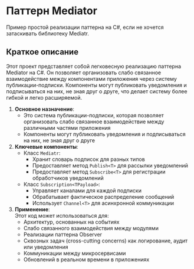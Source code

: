 # Паттерн Mediator

Пример простой реализации паттерна на C#, если не хочется затаскивать библиотеку Mediatr.

## Краткое описание

Этот проект представляет собой легковесную реализацию паттерна Mediator на C#. Он позволяет организовать слабо связанное взаимодействие между компонентами приложения через систему публикации-подписки. Компоненты могут публиковать уведомления и подписываться на них, не зная друг о друге, что делает систему более гибкой и легко расширяемой.

1. **Основное назначение**:
   - Это система публикации-подписки, которая позволяет организовать слабо связанное взаимодействие между различными частями приложения
   - Компоненты могут публиковать уведомления и подписываться на них, не зная друг о друге
2. **Ключевые компоненты**:
   - Класс `Mediatr`:
     - Хранит словарь подписок для разных типов
     - Предоставляет метод `Publish<T>` для рассылки уведомлений
     - Предоставляет метод `Subscribe<T>` для регистрации обработчиков уведомлений
   - Класс `Subscription<TPayload>`:
     - Управляет каналами для каждой подписки
     - Обрабатывает фактическое распределение сообщений
     - Использует `Channel<T>` для асинхронной коммуникации
3. **Применение**:  
   Этот код может использоваться для:
   - Архитектур, основанных на событиях
   - Слабо связанного взаимодействия между модулями
   - Реализации паттерна Observer
   - Сквозных задач (cross-cutting concerns) как логирование, аудит или уведомления
   - Коммуникации между микросервисами
   - Обновлений в реальном времени в приложениях
